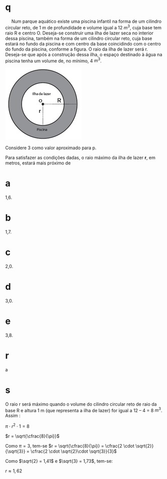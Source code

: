 # q
     Num parque aquático existe uma piscina infantil na forma de um cilindro circular reto, de 1 m de profundidade e volume igual a 12 $m^3$, cuja base tem raio R e centro O. Deseja-se construir uma ilha de lazer seca no interior dessa piscina, também na forma de um cilindro circular reto, cuja base estará no fundo da piscina e com centro da base coincidindo com o centro do fundo da piscina, conforme a figura. O raio da ilha de lazer será r. Deseja-se que após a construção dessa ilha, o espaço destinado à água na piscina tenha um volume de, no mínimo, 4 $m^3$.

![](a0cdd83c-70ef-dfe4-110a-a29016f9e7d2.png)

Considere 3 como valor aproximado para p.

Para satisfazer as condições dadas, o raio máximo da ilha de lazer **r**, em metros, estará mais próximo de

# a
1,6.

# b
1,7.

# c
2,0.

# d
3,0.

# e
3,8.

# r
a

# s
O raio r será máximo quando o volume do cilindro circular reto de raio da base R e altura 1 m (que representa a ilha de lazer) for igual a 12 – 4 = 8 $m^3$. Assim :

$\pi \cdot r^2 \cdot 1 = 8$

$r = \sqrt{\cfrac{8}{\pi}}$

Como $\pi = 3$, tem-se $r = \sqrt{\cfrac{8}{\pi}} = \cfrac{2 \cdot \sqrt{2}}{\sqrt{3}} = \cfrac{2 \cdot \sqrt{2}\cdot \sqrt{3}}{3}$

Como $\sqrt{2} = 1,41$ e $\sqrt{3} = 1,73$, tem-se:

$r \approx 1,62$
